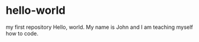 # hello-world
my first repository
Hello, world. My name is John and I am teaching myself how to code. 
